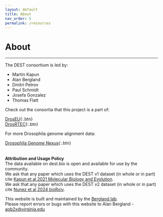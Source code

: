 ```yaml
---
layout: default
title: About
nav_order: 5
permalink: /resources
---
```

# About
---

The DEST consortium is led by:
  * Martin Kapun <br>
  * Alan Bergland <br>
  * Dmitri Petrov <br>
  * Paul Schmidt <br>
  * Josefa Gonzalez <br>
  * Thomas Flatt <br>

Check out the consortia that this project is a part of: <br>

  [DrosEU](https://droseu.net){:.btn} <br>
  [DrosRTEC](https://web.sas.upenn.edu/paul-schmidt-lab/dros-rtec/){:.btn}

For more Drosophila genome alignment data: <br>

[Drosophila Genome Nexus](https://www.johnpool.net/genomes.html){:.btn} <br>
<br><br>
<b>Attribution and Usage Policy</b><br>
The data available on dest.bio is open and available for use by the community. <br>
We ask that any paper which uses the DEST v1 dataset (in whole or in part) cite [Kapun et al 2021 Molecular Biology and Evolution](https://academic.oup.com/mbe/article/38/12/5782/6361628). <br>
We ask that any paper which uses the DEST v2 dataset (in whole or in part) cite [Nunez et al 2024 bioRxiv](https://www.biorxiv.org/content/10.1101/2024.11.10.622744v1.abstract). <br>


This website is built and maintained by the [Bergland lab](https://bergland-lab.org). <br>
Please report errors or bugs with this website to Alan Bergland - aob2x@virginia.edu

